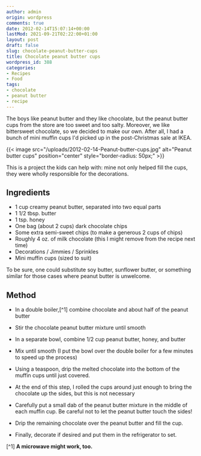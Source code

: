 ```yaml
---
author: admin
origin: wordpress
comments: true
date: 2012-02-14T15:07:14+00:00
lastMod: 2021-09-21T02:22:00+01:00
layout: post
draft: false
slug: chocolate-peanut-butter-cups
title: Chocolate peanut butter cups
wordpress_id: 388
categories:
- Recipes
- Food
tags:
- chocolate
- peanut butter
- recipe
---
```


The boys like peanut butter and they like chocolate, but the peanut butter cups from the store are too sweet and too salty. Moreover, we like bittersweet chocolate, so we decided to make our own. After all, I had a bunch of mini muffin cups I'd picked up in the post-Christmas sale at IKEA.

{{< image src="/uploads/2012-02-14-Peanut-butter-cups.jpg" alt="Peanut butter cups" position="center" style="border-radius: 50px;" >}}

This is a project the kids can help with: mine not only helped fill the cups, they were wholly responsible for the decorations.

## Ingredients
- 1 cup creamy peanut butter, separated into two equal parts
- 1 1/2 tbsp. butter
- 1 tsp. honey
- One bag (about 2 cups) dark chocolate chips
- Some extra semi-sweet chips (to make a generous 2 cups of chips)
- Roughly 4 oz. of milk chocolate (this I might remove from the recipe next time)
- Decorations / Jimmies / Sprinkles
- Mini muffin cups (sized to suit)

To be sure, one could substitute soy butter, sunflower butter, or something similar for those cases where peanut butter is unwelcome.

## Method

- In a double boiler,[^1] combine chocolate and about half of the peanut butter

- Stir the chocolate peanut butter mixture until smooth

- In a separate bowl, combine 1/2 cup peanut butter, honey, and butter

- Mix until smooth (I put the bowl over the double boiler for a few minutes to speed up the process)

- Using a teaspoon, drip the melted chocolate into the bottom of the muffin cups until just covered.

- At the end of this step, I rolled the cups around just enough to bring the chocolate up the sides, but this is not necessary

- Carefully put a small dab of the peanut butter mixture in the middle of each muffin cup. Be careful not to let the peanut butter touch the sides!

- Drip the remaining chocolate over the peanut butter and fill the cup.

- Finally, decorate if desired and put them in the refrigerator to set.


[^1] **A microwave might work, too.**
